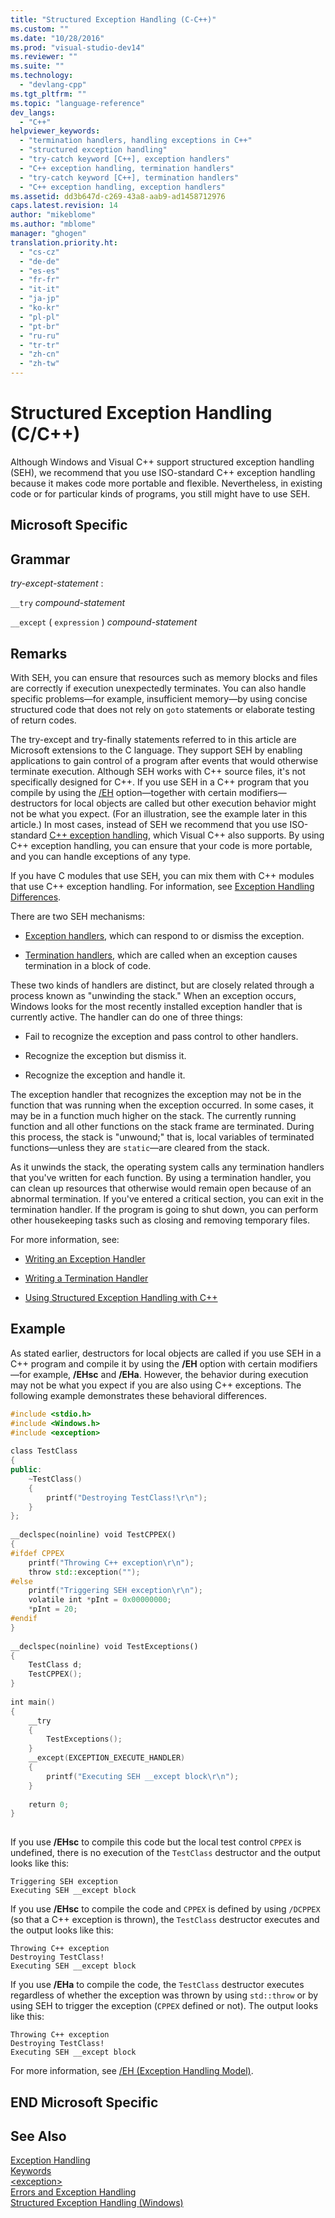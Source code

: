 ```yaml
---
title: "Structured Exception Handling (C-C++)"
ms.custom: ""
ms.date: "10/28/2016"
ms.prod: "visual-studio-dev14"
ms.reviewer: ""
ms.suite: ""
ms.technology: 
  - "devlang-cpp"
ms.tgt_pltfrm: ""
ms.topic: "language-reference"
dev_langs: 
  - "C++"
helpviewer_keywords: 
  - "termination handlers, handling exceptions in C++"
  - "structured exception handling"
  - "try-catch keyword [C++], exception handlers"
  - "C++ exception handling, termination handlers"
  - "try-catch keyword [C++], termination handlers"
  - "C++ exception handling, exception handlers"
ms.assetid: dd3b647d-c269-43a8-aab9-ad1458712976
caps.latest.revision: 14
author: "mikeblome"
ms.author: "mblome"
manager: "ghogen"
translation.priority.ht: 
  - "cs-cz"
  - "de-de"
  - "es-es"
  - "fr-fr"
  - "it-it"
  - "ja-jp"
  - "ko-kr"
  - "pl-pl"
  - "pt-br"
  - "ru-ru"
  - "tr-tr"
  - "zh-cn"
  - "zh-tw"
---
```

# Structured Exception Handling (C/C++)
Although Windows and Visual C++ support structured exception handling (SEH), we recommend that you use ISO-standard C++ exception handling because it makes code more portable and flexible. Nevertheless, in existing code or for particular kinds of programs, you still might have to use SEH.  
  
## Microsoft Specific  
  
## Grammar  
 *try-except-statement* :  
  
 `__try` *compound-statement*  
  
 `__except` ( `expression` ) *compound-statement*  
  
## Remarks  
 With SEH, you can ensure that resources such as memory blocks and files are correctly if execution unexpectedly terminates. You can also handle specific problems—for example, insufficient memory—by using concise structured code that does not rely on `goto` statements or elaborate testing of return codes.  
  
 The try-except and try-finally statements referred to in this article are Microsoft extensions to the C language. They support SEH by enabling applications to gain control of a program after events that would otherwise terminate execution. Although SEH works with C++ source files, it's not specifically designed for C++. If you use SEH in a C++ program that you compile by using the [/EH](../build/reference/eh-exception-handling-model.md) option—together with certain modifiers—destructors for local objects are called but other execution behavior might not be what you expect. (For an illustration, see the example later in this article.) In most cases, instead of SEH we recommend that you use ISO-standard [C++ exception handling](../cpp/try-throw-and-catch-statements-cpp.md), which Visual C++ also supports. By using C++ exception handling, you can ensure that your code is more portable, and you can handle exceptions of any type.  
  
 If you have C modules that use SEH, you can mix them with C++ modules that use C++ exception handling. For information, see [Exception Handling Differences](../cpp/exception-handling-differences.md).  
  
 There are two SEH mechanisms:  
  
-   [Exception handlers](../cpp/writing-an-exception-handler.md), which can respond to or dismiss the exception.  
  
-   [Termination handlers](../cpp/writing-a-termination-handler.md), which are called when an exception causes termination in a block of code.  
  
 These two kinds of handlers are distinct, but are closely related through a process known as "unwinding the stack." When an exception occurs, Windows looks for the most recently installed exception handler that is currently active. The handler can do one of three things:  
  
-   Fail to recognize the exception and pass control to other handlers.  
  
-   Recognize the exception but dismiss it.  
  
-   Recognize the exception and handle it.  
  
 The exception handler that recognizes the exception may not be in the function that was running when the exception occurred. In some cases, it may be in a function much higher on the stack. The currently running function and all other functions on the stack frame are terminated. During this process, the stack is "unwound;" that is, local variables of terminated functions—unless they are `static`—are cleared from the stack.  
  
 As it unwinds the stack, the operating system calls any termination handlers that you've written for each function. By using a termination handler, you can clean up resources that otherwise would remain open because of an abnormal termination. If you've entered a critical section, you can exit in the termination handler. If the program is going to shut down, you can perform other housekeeping tasks such as closing and removing temporary files.  
  
 For more information, see:  
  
-   [Writing an Exception Handler](../cpp/writing-an-exception-handler.md)  
  
-   [Writing a Termination Handler](../cpp/writing-a-termination-handler.md)  
  
-   [Using Structured Exception Handling with C++](../cpp/using-structured-exception-handling-with-cpp.md)  
  
## Example  
 As stated earlier, destructors for local objects are called if you use SEH in a C++ program and compile it by using the **/EH** option with certain modifiers—for example, **/EHsc** and **/EHa**. However, the behavior during execution may not be what you expect if you are also using C++ exceptions. The following example demonstrates these behavioral differences.  
  
```cpp  
#include <stdio.h>  
#include <Windows.h>  
#include <exception>  
  
class TestClass  
{  
public:  
    ~TestClass()  
    {  
        printf("Destroying TestClass!\r\n");  
    }  
};  
  
__declspec(noinline) void TestCPPEX()  
{  
#ifdef CPPEX  
    printf("Throwing C++ exception\r\n");  
    throw std::exception("");  
#else  
    printf("Triggering SEH exception\r\n");  
    volatile int *pInt = 0x00000000;  
    *pInt = 20;  
#endif  
}  
  
__declspec(noinline) void TestExceptions()  
{  
    TestClass d;  
    TestCPPEX();  
}  
  
int main()  
{  
    __try  
    {  
        TestExceptions();  
    }  
    __except(EXCEPTION_EXECUTE_HANDLER)  
    {  
        printf("Executing SEH __except block\r\n");  
    }  
  
    return 0;  
}  
  
```  
  
 If you use **/EHsc** to compile this code but the local test control `CPPEX` is undefined, there is no execution of the `TestClass` destructor and the output looks like this:  
  
```Output  
Triggering SEH exception  
Executing SEH __except block  
```  
  
 If you use **/EHsc** to compile the code and `CPPEX` is defined by using `/DCPPEX` (so that a C++ exception is thrown), the `TestClass` destructor executes and the output looks like this:  
  
```Output  
Throwing C++ exception  
Destroying TestClass!  
Executing SEH __except block  
```  
  
 If you use **/EHa** to compile the code, the `TestClass` destructor executes regardless of whether the exception was thrown by using `std::throw` or by using SEH to trigger the exception (`CPPEX` defined or not). The output looks like this:  
  
```Output  
Throwing C++ exception  
Destroying TestClass!  
Executing SEH __except block  
```  
  
 For more information, see [/EH (Exception Handling Model)](../build/reference/eh-exception-handling-model.md).  
  
## END Microsoft Specific  
  
## See Also  
 [Exception Handling](../cpp/exception-handling-in-visual-cpp.md)   
 [Keywords](../cpp/keywords-cpp.md)   
 [\<exception>](../standard-library/exception.md)   
 [Errors and Exception Handling](../cpp/errors-and-exception-handling-modern-cpp.md)   
 [Structured Exception Handling (Windows)](http://msdn.microsoft.com/library/windows/desktop/ms680657.aspx)